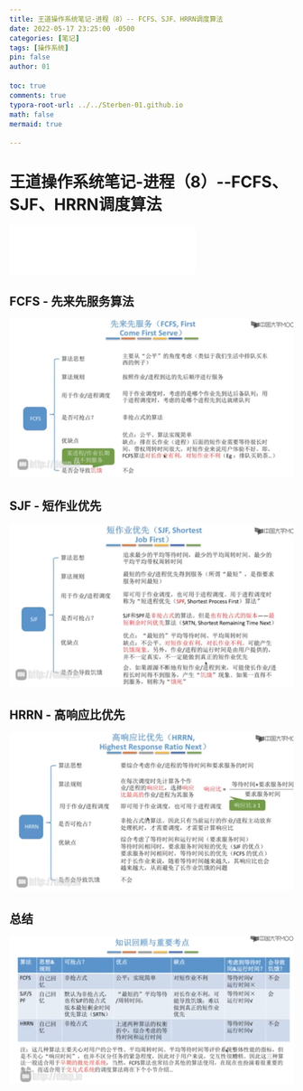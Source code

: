 ```yaml
---
title: 王道操作系统笔记-进程（8）-- FCFS、SJF、HRRN调度算法
date: 2022-05-17 23:25:00 -0500
categories: [笔记]
tags: [操作系统]
pin: false
author: 01

toc: true
comments: true
typora-root-url: ../../Sterben-01.github.io
math: false
mermaid: true

---
```


# 王道操作系统笔记-进程（8）--FCFS、SJF、HRRN调度算法

<iframe frameborder="no" border="0" marginwidth="0" marginheight="0" width="330" height="86" src="//music.163.com/outchain/player?type=2&amp;id=1425996158&amp;auto=1&amp;height=66"> </iframe>

## FCFS - 先来先服务算法

![QQ截图20220518005059](/assets/blog_res/2022-05-17-OS11.assets/QQ%E6%88%AA%E5%9B%BE20220518005059.png)







## SJF - 短作业优先

![QQ截图20220518005410](/assets/blog_res/2022-05-17-OS11.assets/QQ%E6%88%AA%E5%9B%BE20220518005410.png)



## HRRN - 高响应比优先

![QQ截图20220518005700](/assets/blog_res/2022-05-17-OS11.assets/QQ%E6%88%AA%E5%9B%BE20220518005700.png)

## 总结

![QQ截图20220518005727](/assets/blog_res/2022-05-17-OS11.assets/QQ%E6%88%AA%E5%9B%BE20220518005727.png)



